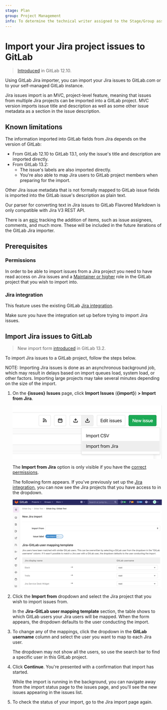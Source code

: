 ```yaml
---
stage: Plan
group: Project Management
info: To determine the technical writer assigned to the Stage/Group associated with this page, see https://about.gitlab.com/handbook/engineering/ux/technical-writing/#designated-technical-writers
---
```


# Import your Jira project issues to GitLab

> [Introduced](https://gitlab.com/groups/gitlab-org/-/epics/2766) in GitLab 12.10.

Using GitLab Jira importer, you can import your Jira issues to GitLab.com or to
your self-managed GitLab instance.

Jira issues import is an MVC, project-level feature, meaning that issues from multiple
Jira projects can be imported into a GitLab project. MVC version imports issue title and description
as well as some other issue metadata as a section in the issue description.

## Known limitations

The information imported into GitLab fields from Jira depends on the version of GitLab:

- From GitLab 12.10 to GitLab 13.1, only the issue's title and description are imported
  directly.
- From GitLab 13.2:
  - The issue's labels are also imported directly.
  - You're also able to map Jira users to GitLab project members when preparing for the
    import.

Other Jira issue metadata that is not formally mapped to GitLab issue fields is
imported into the GitLab issue's description as plain text.

Our parser for converting text in Jira issues to GitLab Flavored Markdown is only compatible with
Jira V3 REST API.

There is an [epic](https://gitlab.com/groups/gitlab-org/-/epics/2738) tracking the addition of
items, such as issue assignees, comments, and much more. These will be included in the future
iterations of the GitLab Jira importer.

## Prerequisites

### Permissions

In order to be able to import issues from a Jira project you need to have read access on Jira
issues and a [Maintainer or higher](../../permissions.md#project-members-permissions) role in the
GitLab project that you wish to import into.

### Jira integration

This feature uses the existing GitLab [Jira integration](../integrations/jira.md).

Make sure you have the integration set up before trying to import Jira issues.

## Import Jira issues to GitLab

> New import form [introduced](https://gitlab.com/gitlab-org/gitlab/-/issues/216145) in GitLab 13.2.

To import Jira issues to a GitLab project, follow the steps below.

NOTE:
Importing Jira issues is done as an asynchronous background job, which
may result in delays based on import queues load, system load, or other factors.
Importing large projects may take several minutes depending on the size of the import.

1. On the **{issues}** **Issues** page, click **Import Issues** (**{import}**) **> Import from Jira**.

   ![Import issues from Jira button](img/jira/import_issues_from_jira_button_v12_10.png)

   The **Import from Jira** option is only visible if you have the [correct permissions](#permissions).

   The following form appears.
   If you've previously set up the [Jira integration](../integrations/jira.md), you can now see
   the Jira projects that you have access to in the dropdown.

   ![Import issues from Jira form](img/jira/import_issues_from_jira_form_v13_2.png)

1. Click the **Import from** dropdown and select the Jira project that you wish to import issues from.

   In the **Jira-GitLab user mapping template** section, the table shows to which GitLab users your Jira
   users will be mapped.
   When the form appears, the dropdown defaults to the user conducting the import.

1. To change any of the mappings, click the dropdown in the **GitLab username** column and
   select the user you want to map to each Jira user.

   The dropdown may not show all the users, so use the search bar to find a specific
   user in this GitLab project.

1. Click **Continue**. You're presented with a confirmation that import has started.

   While the import is running in the background, you can navigate away from the import status page
   to the issues page, and you'll see the new issues appearing in the issues list.

1. To check the status of your import, go to the Jira import page again.
